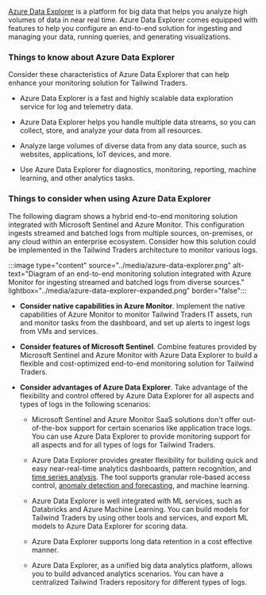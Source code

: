 [Azure Data Explorer](/azure/data-explorer/data-explorer-overview) is a platform for big data that helps you analyze high volumes of data in near real time. Azure Data Explorer comes equipped with features to help you configure an end-to-end solution for ingesting and managing your data, running queries, and generating visualizations.

### Things to know about Azure Data Explorer

Consider these characteristics of Azure Data Explorer that can help enhance your monitoring solution for Tailwind Traders.

- Azure Data Explorer is a fast and highly scalable data exploration service for log and telemetry data.

- Azure Data Explorer helps you handle multiple data streams, so you can collect, store, and analyze your data from all resources.

- Analyze large volumes of diverse data from any data source, such as websites, applications, IoT devices, and more.

- Use Azure Data Explorer for diagnostics, monitoring, reporting, machine learning, and other analytics tasks.

### Things to consider when using Azure Data Explorer

The following diagram shows a hybrid end-to-end monitoring solution integrated with Microsoft Sentinel and Azure Monitor. This configuration ingests streamed and batched logs from multiple sources, on-premises, or any cloud within an enterprise ecosystem. Consider how this solution could be implemented in the Tailwind Traders architecture to monitor various logs. 

:::image type="content" source="../media/azure-data-explorer.png" alt-text="Diagram of an end-to-end monitoring solution integrated with Azure Monitor for ingesting streamed and batched logs from diverse sources." lightbox="../media/azure-data-explorer-expanded.png" border="false":::

- **Consider native capabilities in Azure Monitor**. Implement the native capabilities of Azure Monitor to monitor Tailwind Traders IT assets, run and monitor tasks from the dashboard, and set up alerts to ingest logs from VMs and services.

- **Consider features of Microsoft Sentinel**. Combine features provided by Microsoft Sentinel and Azure Monitor with Azure Data Explorer to build a flexible and cost-optimized end-to-end monitoring solution for Tailwind Traders.

- **Consider advantages of Azure Data Explorer**. Take advantage of the flexibility and control offered by Azure Data Explorer for all aspects and types of logs in the following scenarios:

   - Microsoft Sentinel and Azure Monitor SaaS solutions don't offer out-of-the-box support for certain scenarios like application trace logs. You can use Azure Data Explorer to provide monitoring support for all aspects and for all types of logs for Tailwind Traders.
	  
   - Azure Data Explorer provides greater flexibility for building quick and easy near-real-time analytics dashboards, pattern recognition, and [time series analysis](/azure/data-explorer/time-series-analysis). The tool supports granular role-based access control, [anomaly detection and forecasting](/azure/data-explorer/anomaly-detection), and machine learning.
	  
   - Azure Data Explorer is well integrated with ML services, such as Databricks and Azure Machine Learning. You can build models for Tailwind Traders by using other tools and services, and export ML models to Azure Data Explorer for scoring data.

   - Azure Data Explorer supports long data retention in a cost effective manner.
	  
   - Azure Data Explorer, as a unified big data analytics platform, allows you to build advanced analytics scenarios. You can have a centralized Tailwind Traders repository for different types of logs.